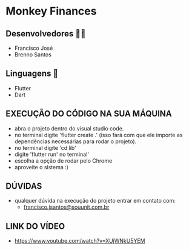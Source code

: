 # Monkey Finances


## Desenvolvedores 🧑‍💻

- Francisco José
- Brenno Santos

## Linguagens 📘

- Flutter
- Dart

## EXECUÇÃO DO CÓDIGO NA SUA MÁQUINA

- abra o projeto dentro do visual studio code.
- no terminal digite 'flutter create .' (isso fará com que ele importe as dependências necessárias para rodar o projeto).
- no terminal digite 'cd lib'
- digite 'flutter run' no terminal'
- escolha a opção de rodar pelo Chrome 
- aproveite o sistema :)

## DÚVIDAS

- qualquer dúvida na execução do projeto entrar em contato com:
  - francisco.jsantos@souunit.com.br

## LINK DO VÍDEO

- https://www.youtube.com/watch?v=XUjWNkU5YEM